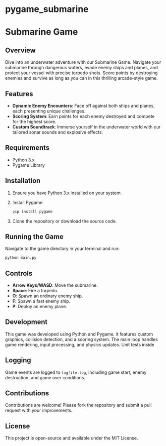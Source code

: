 # pygame_submarine

# Submarine Game

## Overview

Dive into an underwater adventure with our Submarine Game. Navigate your submarine through dangerous waters, evade enemy ships and planes, and protect your vessel with precise torpedo shots. Score points by destroying enemies and survive as long as you can in this thrilling arcade-style game.

## Features

- **Dynamic Enemy Encounters**: Face off against both ships and planes, each presenting unique challenges.
- **Scoring System**: Earn points for each enemy destroyed and compete for the highest score.
- **Custom Soundtrack**: Immerse yourself in the underwater world with our tailored sonar sounds and explosive effects.


## Requirements

- Python 3.x
- Pygame Library

## Installation

1. Ensure you have Python 3.x installed on your system.
2. Install Pygame:

   ```bash
   pip install pygame
   ```

3. Clone the repository or download the source code.

## Running the Game

Navigate to the game directory in your terminal and run:

```bash
python main.py
```

## Controls

- **Arrow Keys/WASD**: Move the submarine.
- **Space**: Fire a torpedo.
- **O**: Spawn an ordinary enemy ship.
- **F**: Spawn a fast enemy ship.
- **P**: Deploy an enemy plane.

## Development

This game was developed using Python and Pygame. It features custom graphics, collision detection, and a scoring system. The main loop handles game rendering, input processing, and physics updates.
Unit tests inside

## Logging

Game events are logged to `logfile.log`, including game start, enemy destruction, and game over conditions.

## Contributions

Contributions are welcome! Please fork the repository and submit a pull request with your improvements.

## License

This project is open-source and available under the MIT License.
